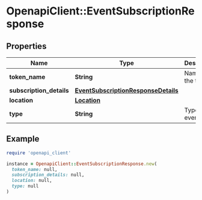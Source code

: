 # OpenapiClient::EventSubscriptionResponse

## Properties

| Name | Type | Description | Notes |
| ---- | ---- | ----------- | ----- |
| **token_name** | **String** | Name of the token | [optional] |
| **subscription_details** | [**EventSubscriptionResponseDetails**](EventSubscriptionResponseDetails.md) |  | [optional] |
| **location** | [**Location**](Location.md) |  | [optional] |
| **type** | **String** | Type of event | [optional] |

## Example

```ruby
require 'openapi_client'

instance = OpenapiClient::EventSubscriptionResponse.new(
  token_name: null,
  subscription_details: null,
  location: null,
  type: null
)
```

